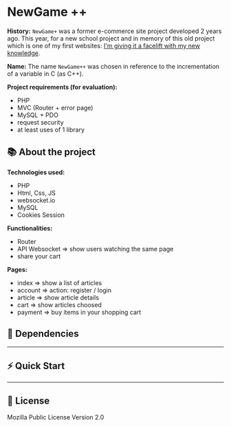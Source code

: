 # NewGame ++

**History:**
`NewGame+` was a former e-commerce site project developed 2 years ago. This year, for a new school project and in memory of this old project which is one of my first websites: <u>I'm giving it a facelift with my new knowledge</u>.

**Name:**
The name `NewGame++` was chosen in reference to the incrementation of a variable in C (as C++).

**Project requirements (for evaluation):**
- PHP
- MVC (Router + error page)
- MySQL + PDO
- request security
- at least uses of 1 library


## 📚 About the project

**Technologies used:**
- PHP
- Html, Css, JS
- websocket.io
- MySQL
- Cookies Session

**Functionalities:**
- Router
- API Websocket => show users watching the same page
- share your cart

**Pages:**
- index => show a list of articles
- account => action: register / login
- article => show article details
- cart => show articles choosed
- payment => buy items in your shopping cart

## 🔗 Dependencies
- - -

## ⚡ Quick Start
- - -

## 📜 License
Mozilla Public License Version 2.0